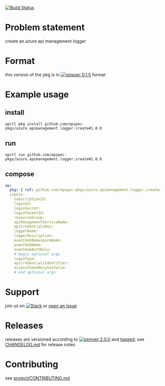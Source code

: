 [![Build Status](https://travis-ci.org/opspec-pkgs/azure.apimanagement.logger.create.svg?branch=master)](https://travis-ci.org/opspec-pkgs/azure.apimanagement.logger.create)

# Problem statement

create an azure api management logger

# Format

this version of the pkg is in
[![opspec 0.1.5](https://img.shields.io/badge/opspec-0.1.5-brightgreen.svg?colorA=6b6b6b&colorB=fc16be)](https://opspec.io/0.1.5/packages.html)
format

# Example usage

## install

```shell
opctl pkg install github.com/opspec-pkgs/azure.apimanagement.logger.create#1.0.0
```

## run

```
opctl run github.com/opspec-pkgs/azure.apimanagement.logger.create#1.0.0
```

## compose

```yaml
op:
  pkg: { ref: github.com/opspec-pkgs/azure.apimanagement.logger.create#1.0.0 }
  inputs: 
    subscriptionId:
    loginId:
    loginSecret:
    loginTenantId:
    resourceGroup:
    apiManagementServiceName:
    apiCredentialsKey:
    loggerName: 
    loggerDescription: 
    eventHubNamespaceName: 
    eventHubName:
    eventHubAuthRule: 
    # begin optional args
    loginType:
    apiCredentialsIdentifier:
    accessTokenMinutesValid:
    # end optional args
```

# Support

join us on
[![Slack](https://opspec-slackin.herokuapp.com/badge.svg)](https://opspec-slackin.herokuapp.com/)
or
[open an issue](https://github.com/opspec-pkgs/azure.apimanagement.logger.create/issues)

# Releases

releases are versioned according to
[![semver 2.0.0](https://img.shields.io/badge/semver-2.0.0-brightgreen.svg)](http://semver.org/spec/v2.0.0.html)
and [tagged](https://git-scm.com/book/en/v2/Git-Basics-Tagging); see
[CHANGELOG.md](CHANGELOG.md) for release notes

# Contributing

see
[project/CONTRIBUTING.md](https://github.com/opspec-pkgs/project/blob/master/CONTRIBUTING.md)